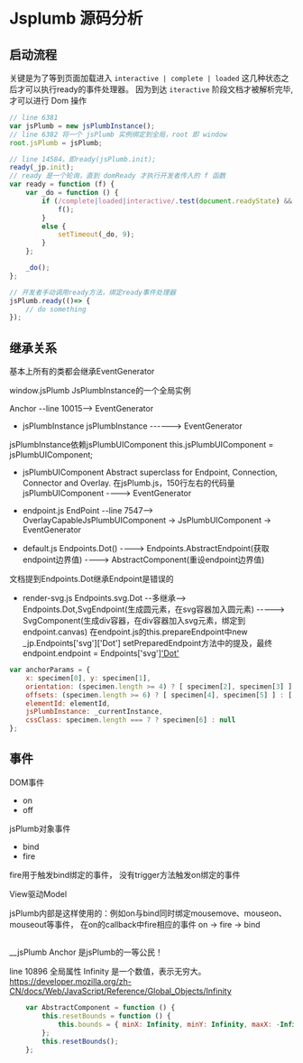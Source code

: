 # Jsplumb 源码分析
## 启动流程
关键是为了等到页面加载进入 `interactive | complete | loaded` 这几种状态之后才可以执行ready的事件处理器。
因为到达 `iteractive` 阶段文档才被解析完毕,才可以进行 Dom 操作
```js
// line 6381
var jsPlumb = new jsPlumbInstance();
// line 6382 将一个 jsPlumb 实例绑定到全局，root 即 window
root.jsPlumb = jsPlumb;

// line 14584，即ready(jsPlumb.init);
ready(_jp.init);
// ready 是一个轮询，直到 domReady 才执行开发者传入的 f 函数
var ready = function (f) {
    var _do = function () {
        if (/complete|loaded|interactive/.test(document.readyState) && typeof(document.body) !== "undefined" && document.body != null) {
            f();
        }
        else {
            setTimeout(_do, 9);
        }
    };

    _do();
};

// 开发者手动调用ready方法，绑定ready事件处理器
jsPlumb.ready(()=> {
    // do something
});
```

## 继承关系
基本上所有的类都会继承EventGenerator

window.jsPlumb JsPlumbInstance的一个全局实例

Anchor --line 10015--> EventGenerator

- jsPlumbInstance
jsPlumbInstance ------> EventGenerator

jsPlumbInstance依赖jsPlumbUIComponent
this.jsPlumbUIComponent = jsPlumbUIComponent;

- jsPlumbUIComponent
Abstract superclass for Endpoint, Connection, Connector and Overlay.
在jsPlumb.js，150行左右的代码量
jsPlumbUIComponent ----> EventGenerator

- endpoint.js
EndPoint --line 7547--> OverlayCapableJsPlumbUIComponent -> JsPlumbUIComponent -> EventGenerator

- default.js
Endpoints.Dot() ----> Endpoints.AbstractEndpoint(获取endpoint边界值) ---->  AbstractComponent(重设endpoint边界值)

文档提到Endpoints.Dot继承Endpoint是错误的

- render-svg.js
Endpoints.svg.Dot --多继承--> Endpoints.Dot,SvgEndpoint(生成圆元素，在svg容器加入圆元素) -----> SvgComponent(生成div容器，在div容器加入svg元素，绑定到endpoint.canvas)
在endpoint.js的this.prepareEndpoint中new _jp.Endpoints['svg']['Dot']
setPreparedEndpoint方法中的提及，最终endpoint.endpoint = Endpoints['svg']['Dot']()

````js
var anchorParams = {
    x: specimen[0], y: specimen[1],
    orientation: (specimen.length >= 4) ? [ specimen[2], specimen[3] ] : [0, 0],
    offsets: (specimen.length >= 6) ? [ specimen[4], specimen[5] ] : [ 0, 0 ],
    elementId: elementId,
    jsPlumbInstance: _currentInstance,
    cssClass: specimen.length === 7 ? specimen[6] : null
};
````

## 事件
DOM事件
- on
- off

jsPlumb对象事件
- bind
- fire

fire用于触发bind绑定的事件， 没有trigger方法触发on绑定的事件


View驱动Model

jsPlumb内部是这样使用的：例如on与bind同时绑定mousemove、mouseon、mouseout等事件，
在on的callback中fire相应的事件
on -> fire -> bind

##
__jsPlumb
Anchor 是jsPlumb的一等公民！

line 10896  全局属性 Infinity 是一个数值，表示无穷大。
https://developer.mozilla.org/zh-CN/docs/Web/JavaScript/Reference/Global_Objects/Infinity
````js
    var AbstractComponent = function () {
        this.resetBounds = function () {
            this.bounds = { minX: Infinity, minY: Infinity, maxX: -Infinity, maxY: -Infinity };
        };
        this.resetBounds();
    };
````
